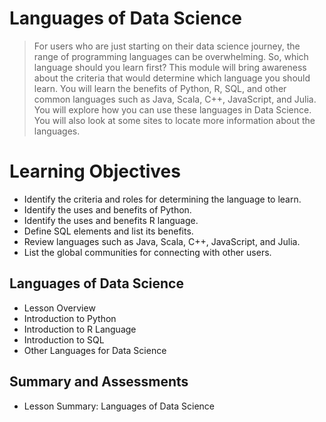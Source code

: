 # Languages of Data Science
> For users who are just starting on their data science journey, the range of programming languages can be overwhelming. So, which language should you learn first? This module will bring awareness about the criteria that would determine which language you should learn. You will learn the benefits of Python, R, SQL, and other common languages such as Java, Scala, C++, JavaScript, and Julia. You will explore how you can use these languages in Data Science. You will also look at some sites to locate more information about the languages.
# Learning Objectives
- Identify the criteria and roles for determining the language to learn.
- Identify the uses and benefits of Python.
- Identify the uses and benefits R language.
- Define SQL elements and list its benefits.
- Review languages such as Java, Scala, C++, JavaScript, and Julia.
- List the global communities for connecting with other users.
## Languages of Data Science
- Lesson Overview
- Introduction to Python
- Introduction to R Language
- Introduction to SQL
- Other Languages for Data Science
## Summary and Assessments
- Lesson Summary: Languages of Data Science



